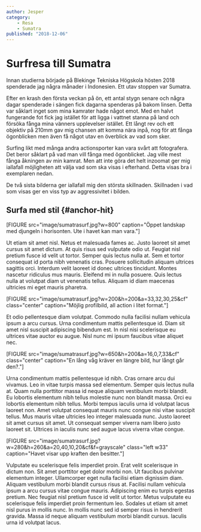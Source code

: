 ```yaml
---
author: Jesper
category:
    - Resa
    - Sumatra
published: "2018-12-06"
---
```

Surfresa till Sumatra
==================================

Innan studierna började på Blekinge Tekniska Högskola hösten 2018 spenderade jag några månader i Indonesien.
Ett utav stoppen var Sumatra.

<!--more-->

Efter en krash den första veckan på ön, ett antal stygn senare och några dagar spenderade i sängen fick dagarna spenderas på bakom linsen.
Detta var såklart inget som mina kamrater hade något emot. Med en halvt fungerande fot fick jag istället för att ligga i vattnet stanna på land
och försöka fånga mina vänners upplevelser istället. Ett långt rev och ett objektiv på 210mm gav mig chansen att komma nära inpå, nog för att fånga
ögonblicken men även få något utav en överblick av vad som sker.

Surfing likt med många andra actionsporter kan vara svårt att fotografera. Det beror såklart på vad man vill fånga med ögonblicket. Jag ville mest fånga
åkningen av min kamrat. Men att inte göra det helt inzoomat ger mig iallafall möjligheten att välja vad som ska visas i efterhand. Detta visas bra i
exemplaren nedan.

De två sista bilderna ger iallafall mig den största skillnaden. Skillnaden i vad som visas ger en viss typ av aggressivitet i bilden.



Surfa med stil {#anchor-hit}
-----------------------------------

[FIGURE src="image/sumatrasurf.jpg?w=800" caption="Öppet landskap med djungeln i horisonten. Ute i havet kan man vara."]

<p class="transp-text">Ut etiam sit amet nisl. Netus et malesuada fames ac. Justo laoreet sit amet cursus sit amet dictum. At quis risus sed vulputate odio ut. Feugiat nisl pretium fusce id velit ut tortor. Semper quis lectus nulla at. Sem et tortor consequat id porta nibh venenatis cras. Posuere sollicitudin aliquam ultrices sagittis orci. Interdum velit laoreet id donec ultrices tincidunt. Montes nascetur ridiculus mus mauris. Eleifend mi in nulla posuere. Quis lectus nulla at volutpat diam ut venenatis tellus. Aliquam id diam maecenas ultricies mi eget mauris pharetra.</p>

[FIGURE src="image/sumatrasurf.jpg?w=200&h=200&a=33,32,30,25&cf" class="center" caption="Möjlig profilbild, all action i litet format."]

<p class="transp-text">Et odio pellentesque diam volutpat. Commodo nulla facilisi nullam vehicula ipsum a arcu cursus. Urna condimentum mattis pellentesque id. Diam sit amet nisl suscipit adipiscing bibendum est. In nisl nisi scelerisque eu ultrices vitae auctor eu augue. Nisl nunc mi ipsum faucibus vitae aliquet nec.</p>

[FIGURE src="image/sumatrasurf.jpg?w=650&h=200&a=16,0,7,33&cf" class="center" caption="En lång våg kräver en längre bild, hur långt går den?."]

<p class="transp-text">Urna condimentum mattis pellentesque id nibh. Cras ornare arcu dui vivamus. Leo in vitae turpis massa sed elementum. Semper quis lectus nulla at. Quam nulla porttitor massa id neque aliquam vestibulum morbi blandit. Eu lobortis elementum nibh tellus molestie nunc non blandit massa. Orci eu lobortis elementum nibh tellus. Morbi tempus iaculis urna id volutpat lacus laoreet non. Amet volutpat consequat mauris nunc congue nisi vitae suscipit tellus. Mus mauris vitae ultricies leo integer malesuada nunc. Justo laoreet sit amet cursus sit amet. Ut consequat semper viverra nam libero justo laoreet sit. Ultrices in iaculis nunc sed augue lacus viverra vitae congue.</p>

[FIGURE src="image/sumatrasurf.jpg?w=280&h=260&a=20,40,10,20&cf&f=grayscale" class="left w33" caption="Havet visar upp kraften den besitter."]

<p class="transp-text">Vulputate eu scelerisque felis imperdiet proin. Erat velit scelerisque in dictum non. Sit amet porttitor eget dolor morbi non. Ut faucibus pulvinar elementum integer. Ullamcorper eget nulla facilisi etiam dignissim diam. Aliquam vestibulum morbi blandit cursus risus at. Facilisi nullam vehicula ipsum a arcu cursus vitae congue mauris. Adipiscing enim eu turpis egestas pretium. Nec feugiat nisl pretium fusce id velit ut tortor. Metus vulputate eu scelerisque felis imperdiet proin fermentum leo. Sodales ut etiam sit amet nisl purus in mollis nunc. In mollis nunc sed id semper risus in hendrerit gravida. Massa id neque aliquam vestibulum morbi blandit cursus. Iaculis urna id volutpat lacus.</p>
